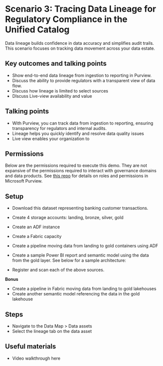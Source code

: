 # Scenario 3: Tracing Data Lineage for Regulatory Compliance in the Unified Catalog

Data lineage builds confidence in data accuracy and simplifies audit trails. This scenario focuses on tracking data movement across your data estate.

## Key outcomes and talking points

- Show end-to-end data lineage from ingestion to reporting in Purview.
- Discuss the ability to provide regulators with a transparent view of data flow.
- Discuss how lineage is limited to select sources
- DIscuss Live-view availability and value

## Talking points

- With Purview, you can track data from ingestion to reporting, ensuring transparency for regulators and internal audits.
- Lineage helps you quickly identify and resolve data quality issues
- Live view enables your organization to 

## Permissions

Below are the permissions required to execute this demo. They are not expansive of the permissions required to interact with governance domains and data products. See [this repo](https://github.com/alipouw13/appurviewdemo/blob/main/0-purview_governance_permissions.md) for details on roles and permissions in Microsoft Purview.

## Setup

- Download this dataset representing banking customer transactions.
- Create 4 storage accounts: landing, bronze, silver, gold
- Create an ADF instance
- Create a Fabric capacity
- Create a pipeline moving data from landing to gold containers using ADF
- Create a sample Power BI report and semantic model using the data from the gold layer. See below for a sample architecture:

- Register and scan each of the above sources.

**Bonus**

- Create a pipeline in Fabric moving data from landing to gold lakehouses
- Create another semantic model referencing the data in the gold lakehouse

## Steps

- Navigate to the Data Map > Data assets
- Select the lineage tab on the data asset

## Useful materials

- Video walkthrough here
